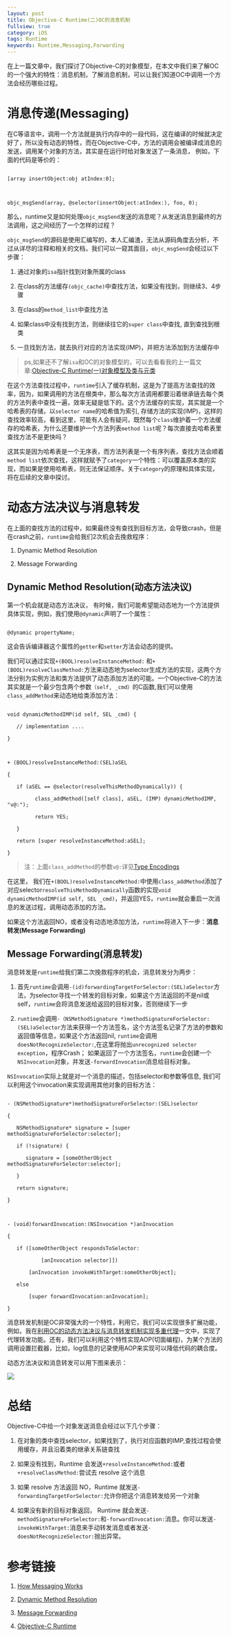 ```yaml
---
layout: post
title: Objective-C Runtime(二)OC的消息机制
fullview: true
category: iOS
tags: Runtime
keywords: Runtime,Messaging,Forwarding
---
```




在上一篇文章中，我们探讨了Objective-C的对象模型，在本文中我们来了解OC的一个强大的特性：消息机制，了解消息机制，可以让我们知道OC中调用一个方法会经历哪些过程。



# 消息传递(Messaging)

在C等语言中，调用一个方法就是执行内存中的一段代码，这在编译的时候就决定好了，所以没有动态的特性，而在Objective-C中，方法的调用会被编译成消息的发送，调用某个对象的方法，其实是在运行时给对象发送了一条消息， 例如，下面的代码是等价的：

```objc

[array insertObject:obj atIndex:0];



objc_msgSend(array, @selector(insertObject:atIndex:), foo, 0);

```

那么，runtime又是如何处理`objc_msgSend`发送的消息呢？从发送消息到最终的方法调用，这之间经历了一个怎样的过程？

`objc_msgSend`的源码是使用汇编写的，本人汇编渣，无法从源码角度去分析，不过从详尽的注释和相关的文档，我们可以一窥其面目，`objc_msgSend`会经过以下步骤：



1. 通过对象的`isa`指针找到对象所属的class

2. 在class的方法缓存`(objc_cache)`中查找方法，如果没有找到，则继续3、4步骤

3. 在class的`method_list`中查找方法

4. 如果class中没有找到方法，则继续往它的`super class`中查找, 直到查找到根类

5. 一旦找到方法，就去执行对应的方法实现(IMP)，并把方法添加到方法缓存中



> ps,如果还不了解`isa`和OC的对象模型的，可以去看看我的上一篇文章:[Objective-C Runtime(一)对象模型及类与元类 ](http://zziking.github.io/ios/2016/02/08/Objective-C_Runtime_1_The_object_model.html)



在这个方法查找过程中，`runtime`引入了缓存机制，这是为了提高方法查找的效率，因为，如果调用的方法在根类中，那么每次方法调用都要沿着继承链去每个类的方法列表中查找一遍，效率无疑是低下的。这个方法缓存的实现，其实就是一个哈希表的存储，以`selector name`的哈希值为索引, 存储方法的实现(IMP)，这样的查找效率较高，看到这里，可能有人会有疑问，既然每个`class`维护着一个方法缓存的哈希表，为什么还要维护一个方法列表`method list`呢？每次直接去哈希表里查找方法不是更快吗？

这其实是因为哈希表是一个无序表，而方法列表是一个有序列表，查找方法会顺着`method list`依次查找，这样就赋予了`category`一个特性：可以覆盖原本类的实现，而如果是使用哈希表，则无法保证顺序。关于`category`的原理和具体实现，将在后续的文章中探讨。



# 动态方法决议与消息转发

在上面的查找方法的过程中，如果最终没有查找到目标方法，会导致crash，但是在crash之前，`runtime`会给我们2次机会去挽救程序：



1. Dynamic Method Resolution

2. Message Forwarding



## Dynamic Method Resolution(动态方法决议)

第一个机会就是动态方法决议， 有时候，我们可能希望能动态地为一个方法提供具体实现，例如，我们使用`@dynamic`声明了一个属性：



```objc

@dynamic propertyName;

```

这会告诉编译器这个属性的`getter`和`setter`方法会动态的提供。



我们可以通过实现`+(BOOL)resolveInstanceMethod:` 和`+(BOOL)resolveClassMethod:`方法来动态地为selector生成方法的实现，这两个方法分别为实例方法和类方法提供了动态添加方法的可能。一个Objective-C的方法其实就是一个最少包含两个参数`（self, _cmd）`的C函数,我们可以使用`class_addMethod`来动态地给类添加方法：

```objc

void dynamicMethodIMP(id self, SEL _cmd) {    

   // implementation ....    

}    



+ (BOOL)resolveInstanceMethod:(SEL)aSEL    

{    

   if (aSEL == @selector(resolveThisMethodDynamically)) {    

         class_addMethod([self class], aSEL, (IMP) dynamicMethodIMP, "v@:");    

         return YES;    

   }    

   return [super resolveInstanceMethod:aSEL];    

}    

```

> 注：上面`class_addMethod`的参数`v@:`详见[Type Encodings](https://developer.apple.com/library/ios/documentation/Cocoa/Conceptual/ObjCRuntimeGuide/Articles/ocrtTypeEncodings.html#//apple_ref/doc/uid/TP40008048-CH100-SW1) 



在这里， 我们在`+(BOOL)resolveInstanceMethod:`中使用`class_addMethod`添加了对应selector`resolveThisMethodDynamically`函数的实现`void dynamicMethodIMP(id self, SEL _cmd)`，并返回YES，`runtime`就会重启一次消息的发送过程，调用动态添加的方法。



如果这个方法返回NO，或者没有动态地添加方法，`runtime`将进入下一步：**消息转发(Message Forwarding)**



## Message Forwarding(消息转发)

消息转发是`runtime`给我们第二次挽救程序的机会，消息转发分为两步：

1. 首先`runtime`会调用`-(id)forwardingTargetForSelector:(SEL)aSelector`方法，为selector寻找一个转发的目标对象，如果这个方法返回的不是nil或self，`runtime`会将消息发送给返回的目标对象，否则继续下一步

2. `runtime`会调用`-（NSMethodSignature *)methodSignatureForSelector:(SEL)aSelector`方法来获得一个方法签名，这个方法签名记录了方法的参数和返回值等信息，如果这个方法返回nil, `runtime`会调用`doesNotRecognizeSelector:`,在这里将抛出`unrecognized selector exception`，程序Crash； 如果返回了一个方法签名，`runtime`会创建一个`NSInvocation`对象，并发送`-forwardInvocation`消息给目标对象。



`NSInvocation`实际上就是对一个消息的描述，包括selector和参数等信息, 我们可以利用这个invocation来实现调用其他对象的目标方法：



```objc

- (NSMethodSignature*)methodSignatureForSelector:(SEL)selector    

{    

   NSMethodSignature* signature = [super methodSignatureForSelector:selector];   

   if (!signature) {    

      signature = [someOtherObject methodSignatureForSelector:selector];    

   }    

   return signature;    

}    



- (void)forwardInvocation:(NSInvocation *)anInvocation    

{    

   if ([someOtherObject respondsToSelector:    

           [anInvocation selector]])    

       [anInvocation invokeWithTarget:someOtherObject];    

   else    

       [super forwardInvocation:anInvocation];    

}    

```



消息转发机制是OC非常强大的一个特性，利用它，我们可以实现很多扩展功能，例如，我在[利用OC的动态方法决议与消息转发机制实现多重代理](http://zziking.github.io/ios/2015/11/01/利用OC的动态方法决议与消息转发机制实现多重代理.html)一文中，实现了代理转发功能。还有，我们可以利用这个特性实现AOP(切面编程)，为某个方法的调用设置拦截器，比如，log信息的记录使用AOP来实现可以降低代码的耦合度。 



动态方法决议和消息转发可以用下图来表示：

![](/assets/posts/objective-c_messaging_0.png)



# 总结



Objective-C中给一个对象发送消息会经过以下几个步骤：

1. 在对象的类中查找selector，如果找到了，执行对应函数的IMP,查找过程会使用缓存，并且沿着类的继承关系链查找

2. 如果没有找到，Runtime 会发送`+resolveInstanceMethod:`或者`+resolveClassMethod:`尝试去 resolve 这个消息

3. 如果 resolve 方法返回 NO，Runtime 就发送`-forwardingTargetForSelector:`允许你把这个消息转发给另一个对象

4. 如果没有新的目标对象返回， Runtime 就会发送`-methodSignatureForSelector:`和`-forwardInvocation:`消息。你可以发送`-invokeWithTarget:`消息来手动转发消息或者发送`-doesNotRecognizeSelector:`抛出异常。



# 参考链接

1. [How Messaging Works](https://developer.apple.com/library/ios/documentation/Cocoa/Conceptual/ObjCRuntimeGuide/Articles/ocrtHowMessagingWorks.html#//apple_ref/doc/uid/TP40008048-CH104-SW2) 

2. [Dynamic Method Resolution](https://developer.apple.com/library/ios/documentation/Cocoa/Conceptual/ObjCRuntimeGuide/Articles/ocrtDynamicResolution.html#//apple_ref/doc/uid/TP40008048-CH102-SW1) 

3. [Message Forwarding](https://developer.apple.com/library/ios/documentation/Cocoa/Conceptual/ObjCRuntimeGuide/Articles/ocrtForwarding.html#//apple_ref/doc/uid/TP40008048-CH105-SW1) 

4. [ Objective-C Runtime](http://tech.glowing.com/cn/objective-c-runtime/) 